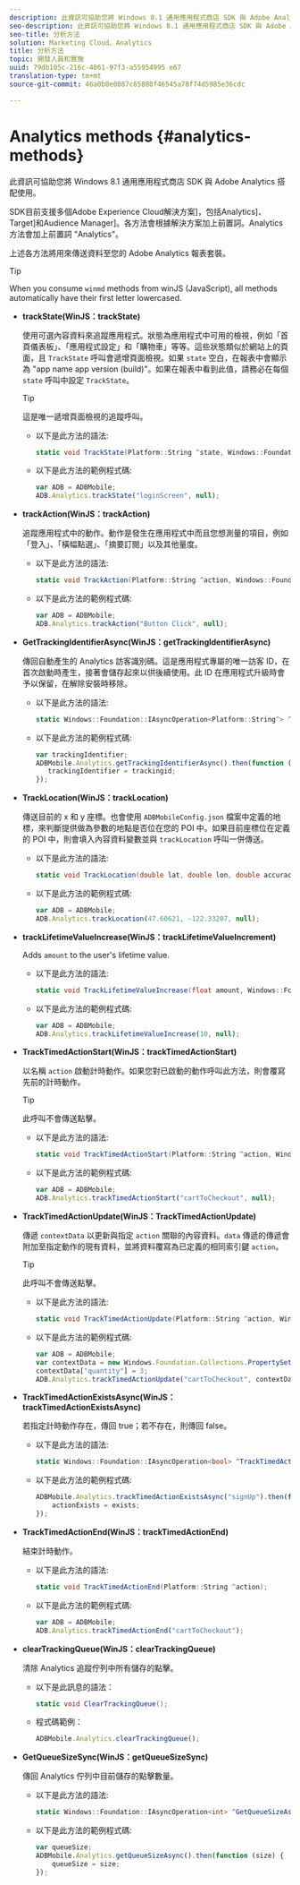 ```yaml
---
description: 此資訊可協助您將 Windows 8.1 通用應用程式商店 SDK 與 Adobe Analytics 搭配使用。
seo-description: 此資訊可協助您將 Windows 8.1 通用應用程式商店 SDK 與 Adobe Analytics 搭配使用。
seo-title: 分析方法
solution: Marketing Cloud、Analytics
title: 分析方法
topic: 開發人員和實施
uuid: 79db105c-216c-4061-97f3-a55954995 e67
translation-type: tm+mt
source-git-commit: 46a0b8e0087c65880f46545a78f74d5985e36cdc

---
```



# Analytics methods {#analytics-methods}

此資訊可協助您將 Windows 8.1 通用應用程式商店 SDK 與 Adobe Analytics 搭配使用。

SDK目前支援多個Adobe Experience Cloud解決方案]，包括Analytics]、Target]和Audience Manager]。各方法會根據解決方案加上前置詞。Analytics 方法會加上前置詞 "Analytics"。

上述各方法將用來傳送資料至您的 Adobe Analytics 報表套裝。

>[!TIP]
>
>When you consume `winmd` methods from winJS (JavaScript), all methods automatically have their first letter lowercased.

* **trackState(WinJS：trackState)**

   使用可選內容資料來追蹤應用程式。狀態為應用程式中可用的檢視，例如「首頁儀表板」、「應用程式設定」和「購物車」等等。這些狀態類似於網站上的頁面，且 `TrackState` 呼叫會遞增頁面檢視。如果 `state` 空白，在報表中會顯示為 "app name app version (build)"。如果在報表中看到此值，請務必在每個 `state` 呼叫中設定 `TrackState`。

   >[!TIP]
   >
   >這是唯一遞增頁面檢視的追蹤呼叫。

   * 以下是此方法的語法:

      ```csharp
      static void TrackState(Platform::String ^state, Windows::Foundation::Collections::IMap<Platform::String^, Platform::Object> ^contextData); 
      ```

   * 以下是此方法的範例程式碼:

      ```js
      var ADB = ADBMobile;
      ADB.Analytics.trackState("loginScreen", null);
      ```

* **trackAction(WinJS：trackAction)**

   追蹤應用程式中的動作。動作是發生在應用程式中而且您想測量的項目，例如「登入」、「橫幅點選」、「摘要訂閱」以及其他量度。

   * 以下是此方法的語法:

      ```csharp
      static void TrackAction(Platform::String ^action, Windows::Foundation::Collections::IMap <Platform::String^, Platform::Object> ^contextData);
      ```

   * 以下是此方法的範例程式碼:

      ```js
      var ADB = ADBMobile; 
      ADB.Analytics.trackAction("Button Click", null); 
      ```

* **GetTrackingIdentifierAsync(WinJS：getTrackingIdentifierAsync)**

   傳回自動產生的 Analytics 訪客識別碼。這是應用程式專屬的唯一訪客 ID，在首次啟動時產生，接著會儲存起來以供後續使用。此 ID 在應用程式升級時會予以保留，在解除安裝時移除。

   * 以下是此方法的語法:

      ```csharp
      static Windows::Foundation::IAsyncOperation<Platform::String^> ^GetTrackingIdentifierAsync(); 
      ```

   * 以下是此方法的範例程式碼:

      ```js
      var trackingIdentifier; 
      ADBMobile.Analytics.getTrackingIdentifierAsync().then(function (trackingid) { 
         trackingIdentifier = trackingid; 
      });
      ```

* **TrackLocation(WinJS：trackLocation)**

   傳送目前的 x 和 y 座標。也會使用 `ADBMobileConfig.json` 檔案中定義的地標，來判斷提供做為參數的地點是否位在您的 POI 中。如果目前座標位在定義的 POI 中，則會填入內容資料變數並與 `trackLocation` 呼叫一併傳送。

   * 以下是此方法的語法:

      ```csharp
      static void TrackLocation(double lat, double lon, double accuracy, Windows::Foundation::Collections::IMap<Platform::String^, Platform::Object^> ^contextData);
      ```

   * 以下是此方法的範例程式碼:

      ```js
      var ADB = ADBMobile; 
      ADB.Analytics.trackLocation(47.60621, -122.33207, null);
      ```

* **trackLifetimeValueIncrease(WinJS：trackLifetimeValueIncrement)**

   Adds `amount` to the user's lifetime value.

   * 以下是此方法的語法:

      ```csharp
      static void TrackLifetimeValueIncrease(float amount, Windows::Foundation::Collections::IMap<Platform::String^, Platform::Object^> ^contextData); 
      ```

   * 以下是此方法的範例程式碼:

      ```js
      var ADB = ADBMobile; 
      ADB.Analytics.trackLifetimeValueIncrease(10, null); 
      ```

* **TrackTimedActionStart(WinJS：trackTimedActionStart)**

   以名稱 `action` 啟動計時動作。如果您對已啟動的動作呼叫此方法，則會覆寫先前的計時動作。

   >[!TIP]
   >
   >此呼叫不會傳送點擊。

   * 以下是此方法的語法:

      ```csharp
      static void TrackTimedActionStart(Platform::String ^action, Windows::Foundation::Collections::IMap<Platform::String^, Platform::Object^> ^contextData);
      ```

   * 以下是此方法的範例程式碼:

      ```js
      var ADB = ADBMobile; 
      ADB.Analytics.trackTimedActionStart("cartToCheckout", null); 
      ```

* **TrackTimedActionUpdate(WinJS：TrackTimedActionUpdate)**

   傳遞 `contextData` 以更新與指定 `action` 關聯的內容資料。`data` 傳遞的傳遞會附加至指定動作的現有資料，並將資料覆寫為已定義的相同索引鍵 `action`。

   >[!TIP]
   >
   >此呼叫不會傳送點擊。

   * 以下是此方法的語法:

      ```csharp
      static void TrackTimedActionUpdate(Platform::String ^action, Windows::Foundation::Collections::IMap<Platform::String^, Platform::Object^> ^contextData); 
      ```

   * 以下是此方法的範例程式碼:

      ```js
      var ADB = ADBMobile; 
      var contextData = new Windows.Foundation.Collections.PropertySet(); 
      contextData["quantity"] = 3; 
      ADB.Analytics.trackTimedActionUpdate("cartToCheckout", contextData); 
      ```

* **TrackTimedActionExistsAsync(WinJS：trackTimedActionExistsAsync)**

   若指定計時動作存在，傳回 true；若不存在，則傳回 false。

   * 以下是此方法的語法:

      ```csharp
      static Windows::Foundation::IAsyncOperation<bool> ^TrackTimedActionExistsAsync(Platform::String ^action); 
      ```

   * 以下是此方法的範例程式碼:

      ```js
      ADBMobile.Analytics.trackTimedActionExistsAsync("signUp").then(function (exists) { 
          actionExists = exists; 
      });
      ```

* **TrackTimedActionEnd(WinJS：trackTimedActionEnd)**

   結束計時動作。

   * 以下是此方法的語法:

      ```csharp
      static void TrackTimedActionEnd(Platform::String ^action);
      ```

   * 以下是此方法的範例程式碼:

      ```js
      var ADB = ADBMobile; 
      ADB.Analytics.trackTimedActionEnd("cartToCheckout"); 
      ```

* **clearTrackingQueue(WinJS：clearTrackingQueue)**

   清除 Analytics 追蹤佇列中所有儲存的點擊。

   * 以下是此訊息的語法：

      ```csharp
      static void ClearTrackingQueue();
      ```

   * 程式碼範例：

      ```js
      ADBMobile.Analytics.clearTrackingQueue();
      ```

* **GetQueueSizeSync(WinJS：getQueueSizeSync)**

   傳回 Analytics 佇列中目前儲存的點擊數量。

   * 以下是此方法的語法:

      ```csharp
      static Windows::Foundation::IAsyncOperation<int> ^GetQueueSizeAsync();
      ```

   * 以下是此方法的範例程式碼:

      ```js
      var queueSize; 
      ADBMobile.Analytics.getQueueSizeAsync().then(function (size) { 
          queueSize = size; 
      });
      ```
